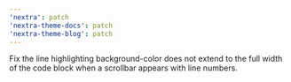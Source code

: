 ```yaml
---
'nextra': patch
'nextra-theme-docs': patch
'nextra-theme-blog': patch
---
```


Fix the line highlighting background-color does not extend to the full width of the code block when a scrollbar appears with line numbers.
